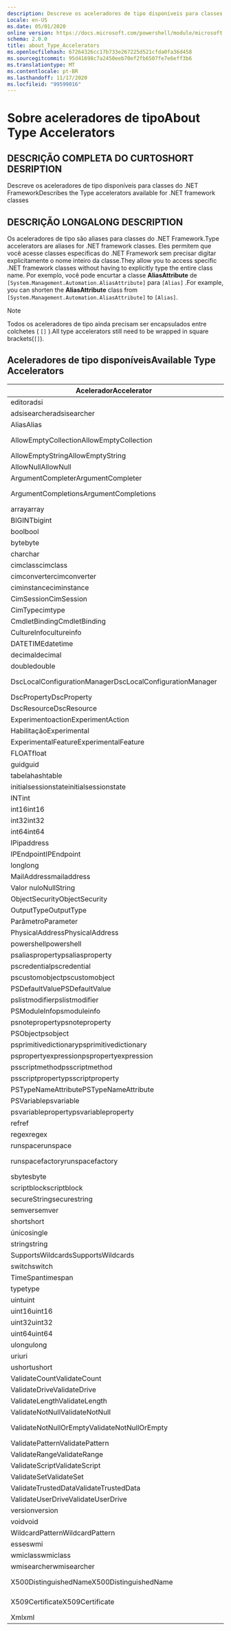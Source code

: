 ```yaml
---
description: Descreve os aceleradores de tipo disponíveis para classes do .NET Framework
Locale: en-US
ms.date: 05/01/2020
online version: https://docs.microsoft.com/powershell/module/microsoft.powershell.core/about/about_type_accelerators?view=powershell-7.2&WT.mc_id=ps-gethelp
schema: 2.0.0
title: about_Type_Accelerators
ms.openlocfilehash: 67264326cc17b733e267225d521cfda0fa36d458
ms.sourcegitcommit: 95d41698c7a2450eeb70ef2fb6507fe7e6eff3b6
ms.translationtype: MT
ms.contentlocale: pt-BR
ms.lasthandoff: 11/17/2020
ms.locfileid: "99599016"
---
```

# <a name="about-type-accelerators"></a><span data-ttu-id="60818-103">Sobre aceleradores de tipo</span><span class="sxs-lookup"><span data-stu-id="60818-103">About Type Accelerators</span></span>

## <a name="short-desription"></a><span data-ttu-id="60818-104">DESCRIÇÃO COMPLETA DO CURTO</span><span class="sxs-lookup"><span data-stu-id="60818-104">SHORT DESRIPTION</span></span>
<span data-ttu-id="60818-105">Descreve os aceleradores de tipo disponíveis para classes do .NET Framework</span><span class="sxs-lookup"><span data-stu-id="60818-105">Describes the Type accelerators available for .NET framework classes</span></span>

## <a name="long-description"></a><span data-ttu-id="60818-106">DESCRIÇÃO LONGA</span><span class="sxs-lookup"><span data-stu-id="60818-106">LONG DESCRIPTION</span></span>

<span data-ttu-id="60818-107">Os aceleradores de tipo são aliases para classes do .NET Framework.</span><span class="sxs-lookup"><span data-stu-id="60818-107">Type accelerators are aliases for .NET framework classes.</span></span> <span data-ttu-id="60818-108">Eles permitem que você acesse classes específicas do .NET Framework sem precisar digitar explicitamente o nome inteiro da classe.</span><span class="sxs-lookup"><span data-stu-id="60818-108">They allow you to access specific .NET framework classes without having to explicitly type the entire class name.</span></span> <span data-ttu-id="60818-109">Por exemplo, você pode encurtar a classe **AliasAttribute** de `[System.Management.Automation.AliasAttribute]` para `[Alias]` .</span><span class="sxs-lookup"><span data-stu-id="60818-109">For example, you can shorten the **AliasAttribute** class from `[System.Management.Automation.AliasAttribute]` to `[Alias]`.</span></span>

> [!NOTE]
> <span data-ttu-id="60818-110">Todos os aceleradores de tipo ainda precisam ser encapsulados entre colchetes ( `[]` ).</span><span class="sxs-lookup"><span data-stu-id="60818-110">All type accelerators still need to be wrapped in square brackets(`[]`).</span></span>

## <a name="available-type-accelerators"></a><span data-ttu-id="60818-111">Aceleradores de tipo disponíveis</span><span class="sxs-lookup"><span data-stu-id="60818-111">Available Type Accelerators</span></span>

|        <span data-ttu-id="60818-112">Acelerador</span><span class="sxs-lookup"><span data-stu-id="60818-112">Accelerator</span></span>          |                           <span data-ttu-id="60818-113">Nome Completo da Classe</span><span class="sxs-lookup"><span data-stu-id="60818-113">Full Class Name</span></span>                           |
|---------------------------- | ------------------------------------------------------------------- |
|<span data-ttu-id="60818-114">editor</span><span class="sxs-lookup"><span data-stu-id="60818-114">adsi</span></span>                         | <span data-ttu-id="60818-115">System. DirectoryServices. DirectoryEntry</span><span class="sxs-lookup"><span data-stu-id="60818-115">System.DirectoryServices.DirectoryEntry</span></span>                             |
|<span data-ttu-id="60818-116">adsisearcher</span><span class="sxs-lookup"><span data-stu-id="60818-116">adsisearcher</span></span>                 | <span data-ttu-id="60818-117">System. DirectoryServices. DirectorySearcher</span><span class="sxs-lookup"><span data-stu-id="60818-117">System.DirectoryServices.DirectorySearcher</span></span>                          |
|<span data-ttu-id="60818-118">Alias</span><span class="sxs-lookup"><span data-stu-id="60818-118">Alias</span></span>                        | <span data-ttu-id="60818-119">System. Management. Automation. AliasAttribute</span><span class="sxs-lookup"><span data-stu-id="60818-119">System.Management.Automation.AliasAttribute</span></span>                         |
|<span data-ttu-id="60818-120">AllowEmptyCollection</span><span class="sxs-lookup"><span data-stu-id="60818-120">AllowEmptyCollection</span></span>         | <span data-ttu-id="60818-121">System. Management. Automation. AllowEmptyCollectionAttribute</span><span class="sxs-lookup"><span data-stu-id="60818-121">System.Management.Automation.AllowEmptyCollectionAttribute</span></span>          |
|<span data-ttu-id="60818-122">AllowEmptyString</span><span class="sxs-lookup"><span data-stu-id="60818-122">AllowEmptyString</span></span>             | <span data-ttu-id="60818-123">System. Management. Automation. AllowEmptyStringAttribute</span><span class="sxs-lookup"><span data-stu-id="60818-123">System.Management.Automation.AllowEmptyStringAttribute</span></span>              |
|<span data-ttu-id="60818-124">AllowNull</span><span class="sxs-lookup"><span data-stu-id="60818-124">AllowNull</span></span>                    | <span data-ttu-id="60818-125">System. Management. Automation. AllowNullAttribute</span><span class="sxs-lookup"><span data-stu-id="60818-125">System.Management.Automation.AllowNullAttribute</span></span>                     |
|<span data-ttu-id="60818-126">ArgumentCompleter</span><span class="sxs-lookup"><span data-stu-id="60818-126">ArgumentCompleter</span></span>            | <span data-ttu-id="60818-127">System. Management. Automation. ArgumentCompleterAttribute</span><span class="sxs-lookup"><span data-stu-id="60818-127">System.Management.Automation.ArgumentCompleterAttribute</span></span>             |
|<span data-ttu-id="60818-128">ArgumentCompletions</span><span class="sxs-lookup"><span data-stu-id="60818-128">ArgumentCompletions</span></span>          | <span data-ttu-id="60818-129">System. Management. Automation. ArgumentCompletionsAttribute</span><span class="sxs-lookup"><span data-stu-id="60818-129">System.Management.Automation.ArgumentCompletionsAttribute</span></span>           |
|<span data-ttu-id="60818-130">array</span><span class="sxs-lookup"><span data-stu-id="60818-130">array</span></span>                        | <span data-ttu-id="60818-131">System.Array</span><span class="sxs-lookup"><span data-stu-id="60818-131">System.Array</span></span>                                                        |
|<span data-ttu-id="60818-132">BIGINT</span><span class="sxs-lookup"><span data-stu-id="60818-132">bigint</span></span>                       | <span data-ttu-id="60818-133">System. Numerics. BigInteger</span><span class="sxs-lookup"><span data-stu-id="60818-133">System.Numerics.BigInteger</span></span>                                          |
|<span data-ttu-id="60818-134">bool</span><span class="sxs-lookup"><span data-stu-id="60818-134">bool</span></span>                         | <span data-ttu-id="60818-135">System.Boolean</span><span class="sxs-lookup"><span data-stu-id="60818-135">System.Boolean</span></span>                                                      |
|<span data-ttu-id="60818-136">byte</span><span class="sxs-lookup"><span data-stu-id="60818-136">byte</span></span>                         | <span data-ttu-id="60818-137">System.Byte</span><span class="sxs-lookup"><span data-stu-id="60818-137">System.Byte</span></span>                                                         |
|<span data-ttu-id="60818-138">char</span><span class="sxs-lookup"><span data-stu-id="60818-138">char</span></span>                         | <span data-ttu-id="60818-139">System.Char</span><span class="sxs-lookup"><span data-stu-id="60818-139">System.Char</span></span>                                                         |
|<span data-ttu-id="60818-140">cimclass</span><span class="sxs-lookup"><span data-stu-id="60818-140">cimclass</span></span>                     | <span data-ttu-id="60818-141">Microsoft. Management. Infrastructure. CimClass</span><span class="sxs-lookup"><span data-stu-id="60818-141">Microsoft.Management.Infrastructure.CimClass</span></span>                        |
|<span data-ttu-id="60818-142">cimconverter</span><span class="sxs-lookup"><span data-stu-id="60818-142">cimconverter</span></span>                 | <span data-ttu-id="60818-143">Microsoft. Management. Infrastructure. CimConverter</span><span class="sxs-lookup"><span data-stu-id="60818-143">Microsoft.Management.Infrastructure.CimConverter</span></span>                    |
|<span data-ttu-id="60818-144">ciminstance</span><span class="sxs-lookup"><span data-stu-id="60818-144">ciminstance</span></span>                  | <span data-ttu-id="60818-145">Microsoft. Management. Infrastructure. CimInstance</span><span class="sxs-lookup"><span data-stu-id="60818-145">Microsoft.Management.Infrastructure.CimInstance</span></span>                     |
|<span data-ttu-id="60818-146">CimSession</span><span class="sxs-lookup"><span data-stu-id="60818-146">CimSession</span></span>                   | <span data-ttu-id="60818-147">Microsoft.Management.Infrastructure.CimSession</span><span class="sxs-lookup"><span data-stu-id="60818-147">Microsoft.Management.Infrastructure.CimSession</span></span>                      |
|<span data-ttu-id="60818-148">CimType</span><span class="sxs-lookup"><span data-stu-id="60818-148">cimtype</span></span>                      | <span data-ttu-id="60818-149">Microsoft. Management. Infrastructure. CimType</span><span class="sxs-lookup"><span data-stu-id="60818-149">Microsoft.Management.Infrastructure.CimType</span></span>                         |
|<span data-ttu-id="60818-150">CmdletBinding</span><span class="sxs-lookup"><span data-stu-id="60818-150">CmdletBinding</span></span>                | <span data-ttu-id="60818-151">System. Management. Automation. CmdletBindingAttribute</span><span class="sxs-lookup"><span data-stu-id="60818-151">System.Management.Automation.CmdletBindingAttribute</span></span>                 |
|<span data-ttu-id="60818-152">CultureInfo</span><span class="sxs-lookup"><span data-stu-id="60818-152">cultureinfo</span></span>                  | <span data-ttu-id="60818-153">System. Globalization. CultureInfo</span><span class="sxs-lookup"><span data-stu-id="60818-153">System.Globalization.CultureInfo</span></span>                                    |
|<span data-ttu-id="60818-154">DATETIME</span><span class="sxs-lookup"><span data-stu-id="60818-154">datetime</span></span>                     | <span data-ttu-id="60818-155">System.DateTime</span><span class="sxs-lookup"><span data-stu-id="60818-155">System.DateTime</span></span>                                                     |
|<span data-ttu-id="60818-156">decimal</span><span class="sxs-lookup"><span data-stu-id="60818-156">decimal</span></span>                      | <span data-ttu-id="60818-157">System.Decimal</span><span class="sxs-lookup"><span data-stu-id="60818-157">System.Decimal</span></span>                                                      |
|<span data-ttu-id="60818-158">double</span><span class="sxs-lookup"><span data-stu-id="60818-158">double</span></span>                       | <span data-ttu-id="60818-159">System.Double</span><span class="sxs-lookup"><span data-stu-id="60818-159">System.Double</span></span>                                                       |
|<span data-ttu-id="60818-160">DscLocalConfigurationManager</span><span class="sxs-lookup"><span data-stu-id="60818-160">DscLocalConfigurationManager</span></span> | <span data-ttu-id="60818-161">System. Management. Automation. DscLocalConfigurationManagerAttribute</span><span class="sxs-lookup"><span data-stu-id="60818-161">System.Management.Automation.DscLocalConfigurationManagerAttribute</span></span>  |
|<span data-ttu-id="60818-162">DscProperty</span><span class="sxs-lookup"><span data-stu-id="60818-162">DscProperty</span></span>                  | <span data-ttu-id="60818-163">System. Management. Automation. DscPropertyAttribute</span><span class="sxs-lookup"><span data-stu-id="60818-163">System.Management.Automation.DscPropertyAttribute</span></span>                   |
|<span data-ttu-id="60818-164">DscResource</span><span class="sxs-lookup"><span data-stu-id="60818-164">DscResource</span></span>                  | <span data-ttu-id="60818-165">System. Management. Automation. DscResourceAttribute</span><span class="sxs-lookup"><span data-stu-id="60818-165">System.Management.Automation.DscResourceAttribute</span></span>                   |
|<span data-ttu-id="60818-166">Experimentoaction</span><span class="sxs-lookup"><span data-stu-id="60818-166">ExperimentAction</span></span>             | <span data-ttu-id="60818-167">System. Management. Automation. Experimentoaction</span><span class="sxs-lookup"><span data-stu-id="60818-167">System.Management.Automation.ExperimentAction</span></span>                       |
|<span data-ttu-id="60818-168">Habilitação</span><span class="sxs-lookup"><span data-stu-id="60818-168">Experimental</span></span>                 | <span data-ttu-id="60818-169">System. Management. Automation. ExperimentalAttribute</span><span class="sxs-lookup"><span data-stu-id="60818-169">System.Management.Automation.ExperimentalAttribute</span></span>                  |
|<span data-ttu-id="60818-170">ExperimentalFeature</span><span class="sxs-lookup"><span data-stu-id="60818-170">ExperimentalFeature</span></span>          | <span data-ttu-id="60818-171">System. Management. Automation. ExperimentalFeature</span><span class="sxs-lookup"><span data-stu-id="60818-171">System.Management.Automation.ExperimentalFeature</span></span>                    |
|<span data-ttu-id="60818-172">FLOAT</span><span class="sxs-lookup"><span data-stu-id="60818-172">float</span></span>                        | <span data-ttu-id="60818-173">System.Single</span><span class="sxs-lookup"><span data-stu-id="60818-173">System.Single</span></span>                                                       |
|<span data-ttu-id="60818-174">guid</span><span class="sxs-lookup"><span data-stu-id="60818-174">guid</span></span>                         | <span data-ttu-id="60818-175">System.Guid</span><span class="sxs-lookup"><span data-stu-id="60818-175">System.Guid</span></span>                                                         |
|<span data-ttu-id="60818-176">tabela</span><span class="sxs-lookup"><span data-stu-id="60818-176">hashtable</span></span>                    | <span data-ttu-id="60818-177">System.Collections.Hashtable</span><span class="sxs-lookup"><span data-stu-id="60818-177">System.Collections.Hashtable</span></span>                                        |
|<span data-ttu-id="60818-178">initialsessionstate</span><span class="sxs-lookup"><span data-stu-id="60818-178">initialsessionstate</span></span>          | <span data-ttu-id="60818-179">System.Management.Automation.Runspaces.InitialSessionState</span><span class="sxs-lookup"><span data-stu-id="60818-179">System.Management.Automation.Runspaces.InitialSessionState</span></span>          |
|<span data-ttu-id="60818-180">INT</span><span class="sxs-lookup"><span data-stu-id="60818-180">int</span></span>                          | <span data-ttu-id="60818-181">System.Int32</span><span class="sxs-lookup"><span data-stu-id="60818-181">System.Int32</span></span>                                                        |
|<span data-ttu-id="60818-182">int16</span><span class="sxs-lookup"><span data-stu-id="60818-182">int16</span></span>                        | <span data-ttu-id="60818-183">System.Int16</span><span class="sxs-lookup"><span data-stu-id="60818-183">System.Int16</span></span>                                                        |
|<span data-ttu-id="60818-184">int32</span><span class="sxs-lookup"><span data-stu-id="60818-184">int32</span></span>                        | <span data-ttu-id="60818-185">System.Int32</span><span class="sxs-lookup"><span data-stu-id="60818-185">System.Int32</span></span>                                                        |
|<span data-ttu-id="60818-186">int64</span><span class="sxs-lookup"><span data-stu-id="60818-186">int64</span></span>                        | <span data-ttu-id="60818-187">System.Int64</span><span class="sxs-lookup"><span data-stu-id="60818-187">System.Int64</span></span>                                                        |
|<span data-ttu-id="60818-188">IP</span><span class="sxs-lookup"><span data-stu-id="60818-188">ipaddress</span></span>                    | <span data-ttu-id="60818-189">System .net. IPAddress</span><span class="sxs-lookup"><span data-stu-id="60818-189">System.Net.IPAddress</span></span>                                                |
|<span data-ttu-id="60818-190">IPEndpoint</span><span class="sxs-lookup"><span data-stu-id="60818-190">IPEndpoint</span></span>                   | <span data-ttu-id="60818-191">System .net. IPEndPoint</span><span class="sxs-lookup"><span data-stu-id="60818-191">System.Net.IPEndPoint</span></span>                                               |
|<span data-ttu-id="60818-192">long</span><span class="sxs-lookup"><span data-stu-id="60818-192">long</span></span>                         | <span data-ttu-id="60818-193">System.Int64</span><span class="sxs-lookup"><span data-stu-id="60818-193">System.Int64</span></span>                                                        |
|<span data-ttu-id="60818-194">MailAddress</span><span class="sxs-lookup"><span data-stu-id="60818-194">mailaddress</span></span>                  | <span data-ttu-id="60818-195">System .net. mail. MailAddress</span><span class="sxs-lookup"><span data-stu-id="60818-195">System.Net.Mail.MailAddress</span></span>                                         |
|<span data-ttu-id="60818-196">Valor nulo</span><span class="sxs-lookup"><span data-stu-id="60818-196">NullString</span></span>                   | <span data-ttu-id="60818-197">System. Management. Automation. Language. NullString</span><span class="sxs-lookup"><span data-stu-id="60818-197">System.Management.Automation.Language.NullString</span></span>                    |
|<span data-ttu-id="60818-198">ObjectSecurity</span><span class="sxs-lookup"><span data-stu-id="60818-198">ObjectSecurity</span></span>               | <span data-ttu-id="60818-199">System. Security. AccessControl. ObjectSecurity</span><span class="sxs-lookup"><span data-stu-id="60818-199">System.Security.AccessControl.ObjectSecurity</span></span>                        |
|<span data-ttu-id="60818-200">OutputType</span><span class="sxs-lookup"><span data-stu-id="60818-200">OutputType</span></span>                   | <span data-ttu-id="60818-201">System. Management. Automation. OutputTypeAttribute</span><span class="sxs-lookup"><span data-stu-id="60818-201">System.Management.Automation.OutputTypeAttribute</span></span>                    |
|<span data-ttu-id="60818-202">Parâmetro</span><span class="sxs-lookup"><span data-stu-id="60818-202">Parameter</span></span>                    | <span data-ttu-id="60818-203">System. Management. Automation. ParameterAttribute</span><span class="sxs-lookup"><span data-stu-id="60818-203">System.Management.Automation.ParameterAttribute</span></span>                     |
|<span data-ttu-id="60818-204">PhysicalAddress</span><span class="sxs-lookup"><span data-stu-id="60818-204">PhysicalAddress</span></span>              | <span data-ttu-id="60818-205">System .net. NetworkInformation. PhysicalAddress</span><span class="sxs-lookup"><span data-stu-id="60818-205">System.Net.NetworkInformation.PhysicalAddress</span></span>                       |
|<span data-ttu-id="60818-206">powershell</span><span class="sxs-lookup"><span data-stu-id="60818-206">powershell</span></span>                   | <span data-ttu-id="60818-207">System. Management. Automation. PowerShell</span><span class="sxs-lookup"><span data-stu-id="60818-207">System.Management.Automation.PowerShell</span></span>                             |
|<span data-ttu-id="60818-208">psaliasproperty</span><span class="sxs-lookup"><span data-stu-id="60818-208">psaliasproperty</span></span>              | <span data-ttu-id="60818-209">System. Management. Automation. PSAliasProperty</span><span class="sxs-lookup"><span data-stu-id="60818-209">System.Management.Automation.PSAliasProperty</span></span>                        |
|<span data-ttu-id="60818-210">pscredential</span><span class="sxs-lookup"><span data-stu-id="60818-210">pscredential</span></span>                 | <span data-ttu-id="60818-211">System. Management. Automation. PSCredential</span><span class="sxs-lookup"><span data-stu-id="60818-211">System.Management.Automation.PSCredential</span></span>                           |
|<span data-ttu-id="60818-212">pscustomobject</span><span class="sxs-lookup"><span data-stu-id="60818-212">pscustomobject</span></span>               | <span data-ttu-id="60818-213">System. Management. Automation. PSObject</span><span class="sxs-lookup"><span data-stu-id="60818-213">System.Management.Automation.PSObject</span></span>                               |
|<span data-ttu-id="60818-214">PSDefaultValue</span><span class="sxs-lookup"><span data-stu-id="60818-214">PSDefaultValue</span></span>               | <span data-ttu-id="60818-215">System.Management.Automation.PSDefaultValueAttribute</span><span class="sxs-lookup"><span data-stu-id="60818-215">System.Management.Automation.PSDefaultValueAttribute</span></span>                |
|<span data-ttu-id="60818-216">pslistmodifier</span><span class="sxs-lookup"><span data-stu-id="60818-216">pslistmodifier</span></span>               | <span data-ttu-id="60818-217">System. Management. Automation. PSListModifier</span><span class="sxs-lookup"><span data-stu-id="60818-217">System.Management.Automation.PSListModifier</span></span>                         |
|<span data-ttu-id="60818-218">PSModuleInfo</span><span class="sxs-lookup"><span data-stu-id="60818-218">psmoduleinfo</span></span>                 | <span data-ttu-id="60818-219">System. Management. Automation. PSModuleInfo</span><span class="sxs-lookup"><span data-stu-id="60818-219">System.Management.Automation.PSModuleInfo</span></span>                           |
|<span data-ttu-id="60818-220">psnoteproperty</span><span class="sxs-lookup"><span data-stu-id="60818-220">psnoteproperty</span></span>               | <span data-ttu-id="60818-221">System. Management. Automation. PSNoteProperty</span><span class="sxs-lookup"><span data-stu-id="60818-221">System.Management.Automation.PSNoteProperty</span></span>                         |
|<span data-ttu-id="60818-222">PSObject</span><span class="sxs-lookup"><span data-stu-id="60818-222">psobject</span></span>                     | <span data-ttu-id="60818-223">System. Management. Automation. PSObject</span><span class="sxs-lookup"><span data-stu-id="60818-223">System.Management.Automation.PSObject</span></span>                               |
|<span data-ttu-id="60818-224">psprimitivedictionary</span><span class="sxs-lookup"><span data-stu-id="60818-224">psprimitivedictionary</span></span>        | <span data-ttu-id="60818-225">System. Management. Automation. PSPrimitiveDictionary</span><span class="sxs-lookup"><span data-stu-id="60818-225">System.Management.Automation.PSPrimitiveDictionary</span></span>                  |
|<span data-ttu-id="60818-226">pspropertyexpression</span><span class="sxs-lookup"><span data-stu-id="60818-226">pspropertyexpression</span></span>         | <span data-ttu-id="60818-227">Microsoft. PowerShell. Commands. PSPropertyExpression</span><span class="sxs-lookup"><span data-stu-id="60818-227">Microsoft.PowerShell.Commands.PSPropertyExpression</span></span>                  |
|<span data-ttu-id="60818-228">psscriptmethod</span><span class="sxs-lookup"><span data-stu-id="60818-228">psscriptmethod</span></span>               | <span data-ttu-id="60818-229">System. Management. Automation. PSScriptMethod</span><span class="sxs-lookup"><span data-stu-id="60818-229">System.Management.Automation.PSScriptMethod</span></span>                         |
|<span data-ttu-id="60818-230">psscriptproperty</span><span class="sxs-lookup"><span data-stu-id="60818-230">psscriptproperty</span></span>             | <span data-ttu-id="60818-231">System. Management. Automation. PSScriptProperty</span><span class="sxs-lookup"><span data-stu-id="60818-231">System.Management.Automation.PSScriptProperty</span></span>                       |
|<span data-ttu-id="60818-232">PSTypeNameAttribute</span><span class="sxs-lookup"><span data-stu-id="60818-232">PSTypeNameAttribute</span></span>          | <span data-ttu-id="60818-233">System. Management. Automation. PSTypeNameAttribute</span><span class="sxs-lookup"><span data-stu-id="60818-233">System.Management.Automation.PSTypeNameAttribute</span></span>                    |
|<span data-ttu-id="60818-234">PSVariable</span><span class="sxs-lookup"><span data-stu-id="60818-234">psvariable</span></span>                   | <span data-ttu-id="60818-235">System. Management. Automation. PSVariable</span><span class="sxs-lookup"><span data-stu-id="60818-235">System.Management.Automation.PSVariable</span></span>                             |
|<span data-ttu-id="60818-236">psvariableproperty</span><span class="sxs-lookup"><span data-stu-id="60818-236">psvariableproperty</span></span>           | <span data-ttu-id="60818-237">System. Management. Automation. PSVariableProperty</span><span class="sxs-lookup"><span data-stu-id="60818-237">System.Management.Automation.PSVariableProperty</span></span>                     |
|<span data-ttu-id="60818-238">ref</span><span class="sxs-lookup"><span data-stu-id="60818-238">ref</span></span>                          | <span data-ttu-id="60818-239">System. Management. Automation. PSReference</span><span class="sxs-lookup"><span data-stu-id="60818-239">System.Management.Automation.PSReference</span></span>                            |
|<span data-ttu-id="60818-240">regex</span><span class="sxs-lookup"><span data-stu-id="60818-240">regex</span></span>                        | <span data-ttu-id="60818-241">System.Text.RegularExpressions.Regex</span><span class="sxs-lookup"><span data-stu-id="60818-241">System.Text.RegularExpressions.Regex</span></span>                                |
|<span data-ttu-id="60818-242">runspace</span><span class="sxs-lookup"><span data-stu-id="60818-242">runspace</span></span>                     | <span data-ttu-id="60818-243">System. Management. Automation. Runspaces. runspace</span><span class="sxs-lookup"><span data-stu-id="60818-243">System.Management.Automation.Runspaces.Runspace</span></span>                     |
|<span data-ttu-id="60818-244">runspacefactory</span><span class="sxs-lookup"><span data-stu-id="60818-244">runspacefactory</span></span>              | <span data-ttu-id="60818-245">System. Management. Automation. Runspaces. RunspaceFactory</span><span class="sxs-lookup"><span data-stu-id="60818-245">System.Management.Automation.Runspaces.RunspaceFactory</span></span>              |
|<span data-ttu-id="60818-246">sbyte</span><span class="sxs-lookup"><span data-stu-id="60818-246">sbyte</span></span>                        | <span data-ttu-id="60818-247">System.SByte</span><span class="sxs-lookup"><span data-stu-id="60818-247">System.SByte</span></span>                                                        |
|<span data-ttu-id="60818-248">scriptblock</span><span class="sxs-lookup"><span data-stu-id="60818-248">scriptblock</span></span>                  | <span data-ttu-id="60818-249">System. Management. Automation. ScriptBlock</span><span class="sxs-lookup"><span data-stu-id="60818-249">System.Management.Automation.ScriptBlock</span></span>                            |
|<span data-ttu-id="60818-250">secureString</span><span class="sxs-lookup"><span data-stu-id="60818-250">securestring</span></span>                 | <span data-ttu-id="60818-251">System.Security.SecureString</span><span class="sxs-lookup"><span data-stu-id="60818-251">System.Security.SecureString</span></span>                                        |
|<span data-ttu-id="60818-252">semver</span><span class="sxs-lookup"><span data-stu-id="60818-252">semver</span></span>                       | <span data-ttu-id="60818-253">System. Management. Automation. SemanticVersion</span><span class="sxs-lookup"><span data-stu-id="60818-253">System.Management.Automation.SemanticVersion</span></span>                        |
|<span data-ttu-id="60818-254">short</span><span class="sxs-lookup"><span data-stu-id="60818-254">short</span></span>                        | <span data-ttu-id="60818-255">System.Int16</span><span class="sxs-lookup"><span data-stu-id="60818-255">System.Int16</span></span>                                                        |
|<span data-ttu-id="60818-256">único</span><span class="sxs-lookup"><span data-stu-id="60818-256">single</span></span>                       | <span data-ttu-id="60818-257">System.Single</span><span class="sxs-lookup"><span data-stu-id="60818-257">System.Single</span></span>                                                       |
|<span data-ttu-id="60818-258">string</span><span class="sxs-lookup"><span data-stu-id="60818-258">string</span></span>                       | <span data-ttu-id="60818-259">System.String</span><span class="sxs-lookup"><span data-stu-id="60818-259">System.String</span></span>                                                       |
|<span data-ttu-id="60818-260">SupportsWildcards</span><span class="sxs-lookup"><span data-stu-id="60818-260">SupportsWildcards</span></span>            | <span data-ttu-id="60818-261">System. Management. Automation. SupportsWildcardsAttribute</span><span class="sxs-lookup"><span data-stu-id="60818-261">System.Management.Automation.SupportsWildcardsAttribute</span></span>             |
|<span data-ttu-id="60818-262">switch</span><span class="sxs-lookup"><span data-stu-id="60818-262">switch</span></span>                       | <span data-ttu-id="60818-263">System.Management.Automation.SwitchParameter</span><span class="sxs-lookup"><span data-stu-id="60818-263">System.Management.Automation.SwitchParameter</span></span>                        |
|<span data-ttu-id="60818-264">TimeSpan</span><span class="sxs-lookup"><span data-stu-id="60818-264">timespan</span></span>                     | <span data-ttu-id="60818-265">System.TimeSpan</span><span class="sxs-lookup"><span data-stu-id="60818-265">System.TimeSpan</span></span>                                                     |
|<span data-ttu-id="60818-266">type</span><span class="sxs-lookup"><span data-stu-id="60818-266">type</span></span>                         | <span data-ttu-id="60818-267">System.Type</span><span class="sxs-lookup"><span data-stu-id="60818-267">System.Type</span></span>                                                         |
|<span data-ttu-id="60818-268">uint</span><span class="sxs-lookup"><span data-stu-id="60818-268">uint</span></span>                         | <span data-ttu-id="60818-269">System.UInt32</span><span class="sxs-lookup"><span data-stu-id="60818-269">System.UInt32</span></span>                                                       |
|<span data-ttu-id="60818-270">uint16</span><span class="sxs-lookup"><span data-stu-id="60818-270">uint16</span></span>                       | <span data-ttu-id="60818-271">System.UInt16</span><span class="sxs-lookup"><span data-stu-id="60818-271">System.UInt16</span></span>                                                       |
|<span data-ttu-id="60818-272">uint32</span><span class="sxs-lookup"><span data-stu-id="60818-272">uint32</span></span>                       | <span data-ttu-id="60818-273">System.UInt32</span><span class="sxs-lookup"><span data-stu-id="60818-273">System.UInt32</span></span>                                                       |
|<span data-ttu-id="60818-274">uint64</span><span class="sxs-lookup"><span data-stu-id="60818-274">uint64</span></span>                       | <span data-ttu-id="60818-275">System.UInt64</span><span class="sxs-lookup"><span data-stu-id="60818-275">System.UInt64</span></span>                                                       |
|<span data-ttu-id="60818-276">ulong</span><span class="sxs-lookup"><span data-stu-id="60818-276">ulong</span></span>                        | <span data-ttu-id="60818-277">System.UInt64</span><span class="sxs-lookup"><span data-stu-id="60818-277">System.UInt64</span></span>                                                       |
|<span data-ttu-id="60818-278">uri</span><span class="sxs-lookup"><span data-stu-id="60818-278">uri</span></span>                          | <span data-ttu-id="60818-279">System.Uri</span><span class="sxs-lookup"><span data-stu-id="60818-279">System.Uri</span></span>                                                          |
|<span data-ttu-id="60818-280">ushort</span><span class="sxs-lookup"><span data-stu-id="60818-280">ushort</span></span>                       | <span data-ttu-id="60818-281">System.UInt16</span><span class="sxs-lookup"><span data-stu-id="60818-281">System.UInt16</span></span>                                                       |
|<span data-ttu-id="60818-282">ValidateCount</span><span class="sxs-lookup"><span data-stu-id="60818-282">ValidateCount</span></span>                | <span data-ttu-id="60818-283">System. Management. Automation. ValidateCountAttribute</span><span class="sxs-lookup"><span data-stu-id="60818-283">System.Management.Automation.ValidateCountAttribute</span></span>                 |
|<span data-ttu-id="60818-284">ValidateDrive</span><span class="sxs-lookup"><span data-stu-id="60818-284">ValidateDrive</span></span>                | <span data-ttu-id="60818-285">System. Management. Automation. ValidateDriveAttribute</span><span class="sxs-lookup"><span data-stu-id="60818-285">System.Management.Automation.ValidateDriveAttribute</span></span>                 |
|<span data-ttu-id="60818-286">ValidateLength</span><span class="sxs-lookup"><span data-stu-id="60818-286">ValidateLength</span></span>               | <span data-ttu-id="60818-287">System. Management. Automation. ValidateLengthAttribute</span><span class="sxs-lookup"><span data-stu-id="60818-287">System.Management.Automation.ValidateLengthAttribute</span></span>                |
|<span data-ttu-id="60818-288">ValidateNotNull</span><span class="sxs-lookup"><span data-stu-id="60818-288">ValidateNotNull</span></span>              | <span data-ttu-id="60818-289">System. Management. Automation. ValidateNotNullAttribute</span><span class="sxs-lookup"><span data-stu-id="60818-289">System.Management.Automation.ValidateNotNullAttribute</span></span>               |
|<span data-ttu-id="60818-290">ValidateNotNullOrEmpty</span><span class="sxs-lookup"><span data-stu-id="60818-290">ValidateNotNullOrEmpty</span></span>       | <span data-ttu-id="60818-291">System. Management. Automation. ValidateNotNullOrEmptyAttribute</span><span class="sxs-lookup"><span data-stu-id="60818-291">System.Management.Automation.ValidateNotNullOrEmptyAttribute</span></span>        |
|<span data-ttu-id="60818-292">ValidatePattern</span><span class="sxs-lookup"><span data-stu-id="60818-292">ValidatePattern</span></span>              | <span data-ttu-id="60818-293">System. Management. Automation. ValidatePatternAttribute</span><span class="sxs-lookup"><span data-stu-id="60818-293">System.Management.Automation.ValidatePatternAttribute</span></span>               |
|<span data-ttu-id="60818-294">ValidateRange</span><span class="sxs-lookup"><span data-stu-id="60818-294">ValidateRange</span></span>                | <span data-ttu-id="60818-295">System. Management. Automation. ValidateRangeAttribute</span><span class="sxs-lookup"><span data-stu-id="60818-295">System.Management.Automation.ValidateRangeAttribute</span></span>                 |
|<span data-ttu-id="60818-296">ValidateScript</span><span class="sxs-lookup"><span data-stu-id="60818-296">ValidateScript</span></span>               | <span data-ttu-id="60818-297">System. Management. Automation. ValidateScriptAttribute</span><span class="sxs-lookup"><span data-stu-id="60818-297">System.Management.Automation.ValidateScriptAttribute</span></span>                |
|<span data-ttu-id="60818-298">ValidateSet</span><span class="sxs-lookup"><span data-stu-id="60818-298">ValidateSet</span></span>                  | <span data-ttu-id="60818-299">System. Management. Automation. ValidateSetAttribute</span><span class="sxs-lookup"><span data-stu-id="60818-299">System.Management.Automation.ValidateSetAttribute</span></span>                   |
|<span data-ttu-id="60818-300">ValidateTrustedData</span><span class="sxs-lookup"><span data-stu-id="60818-300">ValidateTrustedData</span></span>          | <span data-ttu-id="60818-301">System. Management. Automation. ValidateTrustedDataAttribute</span><span class="sxs-lookup"><span data-stu-id="60818-301">System.Management.Automation.ValidateTrustedDataAttribute</span></span>           |
|<span data-ttu-id="60818-302">ValidateUserDrive</span><span class="sxs-lookup"><span data-stu-id="60818-302">ValidateUserDrive</span></span>            | <span data-ttu-id="60818-303">System. Management. Automation. ValidateUserDriveAttribute</span><span class="sxs-lookup"><span data-stu-id="60818-303">System.Management.Automation.ValidateUserDriveAttribute</span></span>             |
|<span data-ttu-id="60818-304">version</span><span class="sxs-lookup"><span data-stu-id="60818-304">version</span></span>                      | <span data-ttu-id="60818-305">System.Version</span><span class="sxs-lookup"><span data-stu-id="60818-305">System.Version</span></span>                                                      |
|<span data-ttu-id="60818-306">void</span><span class="sxs-lookup"><span data-stu-id="60818-306">void</span></span>                         | <span data-ttu-id="60818-307">System.Void</span><span class="sxs-lookup"><span data-stu-id="60818-307">System.Void</span></span>                                                         |
|<span data-ttu-id="60818-308">WildcardPattern</span><span class="sxs-lookup"><span data-stu-id="60818-308">WildcardPattern</span></span>              | <span data-ttu-id="60818-309">System. Management. Automation. WildcardPattern</span><span class="sxs-lookup"><span data-stu-id="60818-309">System.Management.Automation.WildcardPattern</span></span>                        |
|<span data-ttu-id="60818-310">esses</span><span class="sxs-lookup"><span data-stu-id="60818-310">wmi</span></span>                          | <span data-ttu-id="60818-311">System. Management. ManagementObject</span><span class="sxs-lookup"><span data-stu-id="60818-311">System.Management.ManagementObject</span></span>                                  |
|<span data-ttu-id="60818-312">wmiclass</span><span class="sxs-lookup"><span data-stu-id="60818-312">wmiclass</span></span>                     | <span data-ttu-id="60818-313">System. Management. ManagementClass</span><span class="sxs-lookup"><span data-stu-id="60818-313">System.Management.ManagementClass</span></span>                                   |
|<span data-ttu-id="60818-314">wmisearcher</span><span class="sxs-lookup"><span data-stu-id="60818-314">wmisearcher</span></span>                  | <span data-ttu-id="60818-315">System. Management. ManagementObjectSearcher</span><span class="sxs-lookup"><span data-stu-id="60818-315">System.Management.ManagementObjectSearcher</span></span>                          |
|<span data-ttu-id="60818-316">X500DistinguishedName</span><span class="sxs-lookup"><span data-stu-id="60818-316">X500DistinguishedName</span></span>        | <span data-ttu-id="60818-317">System. Security. Cryptography. X509Certificates. X500DistinguishedName</span><span class="sxs-lookup"><span data-stu-id="60818-317">System.Security.Cryptography.X509Certificates.X500DistinguishedName</span></span> |
|<span data-ttu-id="60818-318">X509Certificate</span><span class="sxs-lookup"><span data-stu-id="60818-318">X509Certificate</span></span>              | <span data-ttu-id="60818-319">System. Security. Cryptography. X509Certificates. X509Certificate</span><span class="sxs-lookup"><span data-stu-id="60818-319">System.Security.Cryptography.X509Certificates.X509Certificate</span></span>       |
|<span data-ttu-id="60818-320">Xml</span><span class="sxs-lookup"><span data-stu-id="60818-320">xml</span></span>                          | <span data-ttu-id="60818-321">System.Xml.XmlDocument</span><span class="sxs-lookup"><span data-stu-id="60818-321">System.Xml.XmlDocument</span></span>                                              |

